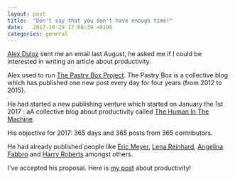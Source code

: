 ```yaml
---
layout: post
title:  "Don't say that you don't have enough time!"
date:   2017-10-29 17:08:39 +0100
categories: general
---
```

[Alex Duloz](https://twitter.com/alexduloz) sent me an email last August, he asked me if I could be interested in writing an article about productivity.

Alex used to run [The Pastry Box Project](https://the-pastry-box-project.net). The Pastry Box is a collective blog which has published one new post every day for four years (from 2012 to 2015).

He had started a new publishing venture which started on January the 1st 2017 : aA collective blog about productivity called [The Human In The Machine](https://thehumaninthemachine.com/).

His objective for 2017: 365 days and 365 posts from 365 contributors.

He had already published people like [Eric Meyer](https://twitter.com/meyerweb), [Lena Reinhard](https://twitter.com/lrnrd), [Angelina Fabbro](https://twitter.com/hopefulcyborg) and [Harry Roberts](https://twitter.com/csswizardry) amongst others.

I've accepted his proposal. Here is [my post](https://superyesmore.com/d7ead9497abf1b458f5be14bd33b6c11) about productivity!
